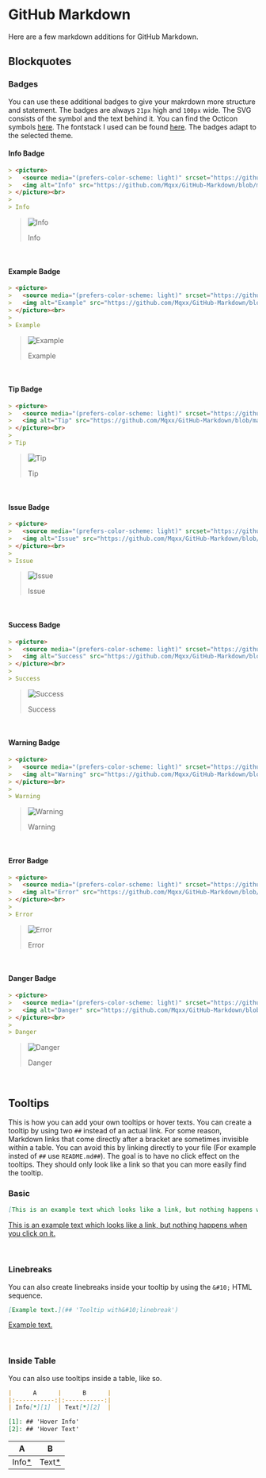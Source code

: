 # GitHub Markdown

Here are a few markdown additions for GitHub Markdown.

## Blockquotes

### Badges

You can use these additional badges to give your makrdown more structure and statement. The badges are always `21px` high and `100px` wide. The SVG consists of the symbol and the text behind it. You can find the Octicon symbols [here](https://primer.style/octicons/). The fontstack I used can be found [here](https://primer.style/design/foundations/typography#font-stack). The badges adapt to the selected theme.

#### Info Badge

```markdown
> <picture>
>   <source media="(prefers-color-scheme: light)" srcset="https://github.com/Mqxx/GitHub-Markdown/blob/main/blockquotes/badge/light-theme/info.svg">
>   <img alt="Info" src="https://github.com/Mqxx/GitHub-Markdown/blob/main/blockquotes/badge/dark-theme/info.svg">
> </picture><br>
>
> Info
```
> <picture>
>   <source media="(prefers-color-scheme: light)" srcset="https://github.com/Mqxx/GitHub-Markdown/blob/main/blockquotes/badge/light-theme/info.svg">
>   <img alt="Info" src="https://github.com/Mqxx/GitHub-Markdown/blob/main/blockquotes/badge/dark-theme/info.svg">
> </picture><br>
>
> Info

<br>

#### Example Badge

```markdown
> <picture>
>   <source media="(prefers-color-scheme: light)" srcset="https://github.com/Mqxx/GitHub-Markdown/blob/main/blockquotes/badge/light-theme/example.svg">
>   <img alt="Example" src="https://github.com/Mqxx/GitHub-Markdown/blob/main/blockquotes/badge/dark-theme/example.svg">
> </picture><br>
>
> Example
```
> <picture>
>   <source media="(prefers-color-scheme: light)" srcset="https://github.com/Mqxx/GitHub-Markdown/blob/main/blockquotes/badge/light-theme/example.svg">
>   <img alt="Example" src="https://github.com/Mqxx/GitHub-Markdown/blob/main/blockquotes/badge/dark-theme/example.svg">
> </picture><br>
>
> Example

<br>

#### Tip Badge

```markdown
> <picture>
>   <source media="(prefers-color-scheme: light)" srcset="https://github.com/Mqxx/GitHub-Markdown/blob/main/blockquotes/badge/light-theme/tip.svg">
>   <img alt="Tip" src="https://github.com/Mqxx/GitHub-Markdown/blob/main/blockquotes/badge/dark-theme/tip.svg">
> </picture><br>
>
> Tip
```
> <picture>
>   <source media="(prefers-color-scheme: light)" srcset="https://github.com/Mqxx/GitHub-Markdown/blob/main/blockquotes/badge/light-theme/tip.svg">
>   <img alt="Tip" src="https://github.com/Mqxx/GitHub-Markdown/blob/main/blockquotes/badge/dark-theme/tip.svg">
> </picture><br>
>
> Tip

<br>

#### Issue Badge

```markdown
> <picture>
>   <source media="(prefers-color-scheme: light)" srcset="https://github.com/Mqxx/GitHub-Markdown/blob/main/blockquotes/badge/light-theme/issue.svg">
>   <img alt="Issue" src="https://github.com/Mqxx/GitHub-Markdown/blob/main/blockquotes/badge/dark-theme/issue.svg">
> </picture><br>
>
> Issue
```
> <picture>
>   <source media="(prefers-color-scheme: light)" srcset="https://github.com/Mqxx/GitHub-Markdown/blob/main/blockquotes/badge/light-theme/issue.svg">
>   <img alt="Issue" src="https://github.com/Mqxx/GitHub-Markdown/blob/main/blockquotes/badge/dark-theme/issue.svg">
> </picture><br>
>
> Issue

<br>

#### Success Badge

```markdown
> <picture>
>   <source media="(prefers-color-scheme: light)" srcset="https://github.com/Mqxx/GitHub-Markdown/blob/main/blockquotes/badge/light-theme/success.svg">
>   <img alt="Success" src="https://github.com/Mqxx/GitHub-Markdown/blob/main/blockquotes/badge/dark-theme/success.svg">
> </picture><br>
>
> Success
```
> <picture>
>   <source media="(prefers-color-scheme: light)" srcset="https://github.com/Mqxx/GitHub-Markdown/blob/main/blockquotes/badge/light-theme/success.svg">
>   <img alt="Success" src="https://github.com/Mqxx/GitHub-Markdown/blob/main/blockquotes/badge/dark-theme/success.svg">
> </picture><br>
>
> Success

<br>

#### Warning Badge

```markdown
> <picture>
>   <source media="(prefers-color-scheme: light)" srcset="https://github.com/Mqxx/GitHub-Markdown/blob/main/blockquotes/badge/light-theme/warning.svg">
>   <img alt="Warning" src="https://github.com/Mqxx/GitHub-Markdown/blob/main/blockquotes/badge/dark-theme/warning.svg">
> </picture><br>
>
> Warning
```
> <picture>
>   <source media="(prefers-color-scheme: light)" srcset="https://github.com/Mqxx/GitHub-Markdown/blob/main/blockquotes/badge/light-theme/warning.svg">
>   <img alt="Warning" src="https://github.com/Mqxx/GitHub-Markdown/blob/main/blockquotes/badge/dark-theme/warning.svg">
> </picture><br>
>
> Warning

<br>

#### Error Badge

```markdown
> <picture>
>   <source media="(prefers-color-scheme: light)" srcset="https://github.com/Mqxx/GitHub-Markdown/blob/main/blockquotes/badge/light-theme/error.svg">
>   <img alt="Error" src="https://github.com/Mqxx/GitHub-Markdown/blob/main/blockquotes/badge/dark-theme/error.svg">
> </picture><br>
>
> Error
```
> <picture>
>   <source media="(prefers-color-scheme: light)" srcset="https://github.com/Mqxx/GitHub-Markdown/blob/main/blockquotes/badge/light-theme/error.svg">
>   <img alt="Error" src="https://github.com/Mqxx/GitHub-Markdown/blob/main/blockquotes/badge/dark-theme/error.svg">
> </picture><br>
>
> Error

<br>

#### Danger Badge

```markdown
> <picture>
>   <source media="(prefers-color-scheme: light)" srcset="https://github.com/Mqxx/GitHub-Markdown/blob/main/blockquotes/badge/light-theme/danger.svg">
>   <img alt="Danger" src="https://github.com/Mqxx/GitHub-Markdown/blob/main/blockquotes/badge/dark-theme/danger.svg">
> </picture><br>
>
> Danger
```
> <picture>
>   <source media="(prefers-color-scheme: light)" srcset="https://github.com/Mqxx/GitHub-Markdown/blob/main/blockquotes/badge/light-theme/danger.svg">
>   <img alt="Danger" src="https://github.com/Mqxx/GitHub-Markdown/blob/main/blockquotes/badge/dark-theme/danger.svg">
> </picture><br>
>
> Danger

<br>

## Tooltips

This is how you can add your own tooltips or hover texts. You can create a tooltip by using two `##` instead of an actual link. For some reason, Markdown links that come directly after a bracket are sometimes invisible within a table. You can avoid this by linking directly to your file (For example insted of `##` use `README.md##`). The goal is to have no click effect on the tooltips. They should only look like a link so that you can more easily find the tooltip.

### Basic
```markdown
[This is an example text which looks like a link, but nothing happens when you click on it.](## 'And this is the hover text.')
```
[This is an example text which looks like a link, but nothing happens when you click on it.](## 'And this is the hover text.')

<br>

### Linebreaks

You can also create linebreaks inside your tooltip by using the `&#10;` HTML sequence.

```markdown
[Example text.](## 'Tooltip with&#10;linebreak')
```
[Example text.](## 'Tooltip with&#10;linebreak')

<br>

### Inside Table

You can also use tooltips inside a table, like so.

```markdown
|      A      |      B      |
|:-----------:|:-----------:|
| Info[*][1]  | Text[*][2]  |

[1]: ## 'Hover Info'
[2]: ## 'Hover Text'

```

|      A      |      B      |
|:-----------:|:-----------:|
| Info[*][1]  | Text[*][2]  |

[1]: ## 'Hover Info'
[2]: ## 'Hover Text'


<br>
<br>
<br>


